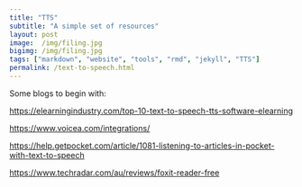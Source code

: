 ```yaml
---
title: "TTS"
subtitle: "A simple set of resources"
layout: post
image:  /img/filing.jpg
bigimg: /img/filing.jpg
tags: ["markdown", "website", "tools", "rmd", "jekyll", "TTS"]
permalink: /text-to-speech.html
---
```


Some blogs to begin with:

https://elearningindustry.com/top-10-text-to-speech-tts-software-elearning

https://www.voicea.com/integrations/

https://help.getpocket.com/article/1081-listening-to-articles-in-pocket-with-text-to-speech

https://www.techradar.com/au/reviews/foxit-reader-free